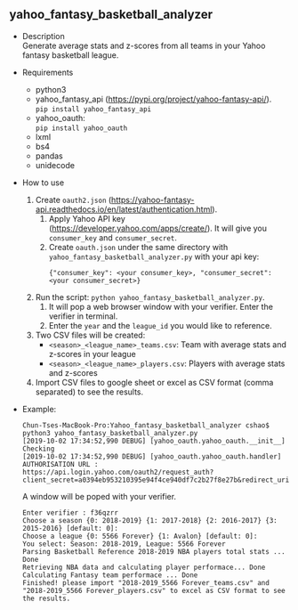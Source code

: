 ## yahoo_fantasy_basketball_analyzer

* Description  
  Generate average stats and z-scores from all teams in your Yahoo fantasy basketball league.  

* Requirements
  * python3
  * yahoo_fantasy_api (https://pypi.org/project/yahoo-fantasy-api/).  
    ```pip install yahoo_fantasy_api```
  * yahoo_oauth:  
    ```pip install yahoo_oauth```
  * lxml
  * bs4
  * pandas
  * unidecode

* How to use
  1. Create `oauth2.json` (https://yahoo-fantasy-api.readthedocs.io/en/latest/authentication.html).  
     1. Apply Yahoo API key (https://developer.yahoo.com/apps/create/). It will give you `consumer_key` and `consumer_secret`.   
     2. Create `oauth.json` under the same directory with `yahoo_fantasy_basketball_analyzer.py` with your api key:  
        ```
        {"consumer_key": <your consumer_key>, "consumer_secret": <your consumer_secret>}
        ```
  2. Run the script: `python yahoo_fantasy_basketball_analyzer.py`.  
     1. It will pop a web browser window with your verifier. Enter the verifier in terminal.
     2. Enter the `year` and the `league_id` you would like to reference.
  3. Two CSV files will be created: 
     * `<season>_<league_name>_teams.csv`: Team with average stats and z-scores in your league
     * `<season>_<league_name>_players.csv`: Players with average stats and z-scores
  4. Import CSV files to google sheet or excel as CSV format (comma separated) to see the results.

* Example:
  ```
  Chun-Tses-MacBook-Pro:Yahoo_fantasy_basketball_analyzer cshao$ python3 yahoo_fantasy_basketball_analyzer.py
  [2019-10-02 17:34:52,990 DEBUG] [yahoo_oauth.yahoo_oauth.__init__] Checking
  [2019-10-02 17:34:52,990 DEBUG] [yahoo_oauth.yahoo_oauth.handler] AUTHORISATION URL :  https://api.login.yahoo.com/oauth2/request_auth?client_secret=a0394eb953210395e94f4ce940df7c2b27f8e27b&redirect_uri=oob&response_type=code&client_id=dj0yJmk9Y2t1Q0FzSUx5S2YxJmQ9WVdrOVZFdzJZbmgwTkhVbWNHbzlNQS0tJnM9Y29uc3VtZXJzZWNyZXQmc3Y9MCZ4PThj
  ```
  A window will be poped with your verifier.
  ```
  Enter verifier : f36qzrr
  Choose a season {0: 2018-2019} {1: 2017-2018} {2: 2016-2017} {3: 2015-2016} [default: 0]:
  Choose a league {0: 5566 Forever} {1: Avalon} [default: 0]:
  You select: Season: 2018-2019, League: 5566 Forever
  Parsing Basketball Reference 2018-2019 NBA players total stats ... Done
  Retrieving NBA data and calculating player performace... Done
  Calculating Fantasy team performace ... Done
  Finished! please import "2018-2019_5566 Forever_teams.csv" and "2018-2019_5566 Forever_players.csv" to excel as CSV format to see the results.
  ```
